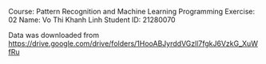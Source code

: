 Course: Pattern Recognition and Machine Learning
Programming Exercise: 02
Name: Vo Thi Khanh Linh
Student ID: 21280070

Data was downloaded from https://drive.google.com/drive/folders/1HooABJyrddVGzll7fgkJ6VzkG_XuWfRu

